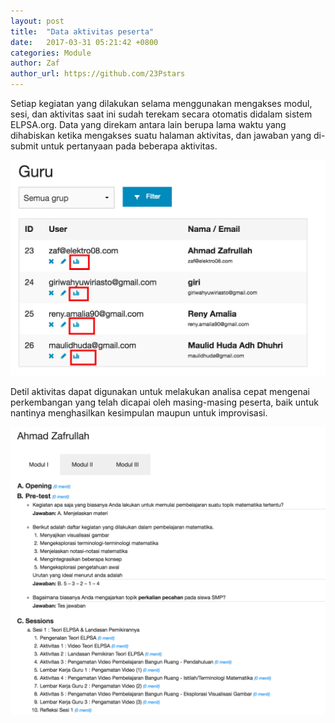 ```yaml
---
layout: post
title:  "Data aktivitas peserta"
date:   2017-03-31 05:21:42 +0800
categories: Module
author: Zaf
author_url: https://github.com/23Pstars
---
```


Setiap kegiatan yang dilakukan selama menggunakan mengakses modul, sesi, dan aktivitas saat ini sudah terekam secara otomatis didalam sistem ELPSA.org. Data yang direkam antara lain berupa lama waktu yang dihabiskan ketika mengakses suatu halaman aktivitas, dan jawaban yang di-submit untuk pertanyaan pada beberapa aktivitas.

![Menu Data Aktivitas](/assets/images/posts/2017/03/31/menu-data-aktivitas.png)

Detil aktivitas dapat digunakan untuk melakukan analisa cepat mengenai perkembangan yang telah dicapai oleh masing-masing peserta, baik untuk nantinya menghasilkan kesimpulan maupun untuk improvisasi.

![Detil Aktivitas](/assets/images/posts/2017/03/31/detil-aktivitas.png)
